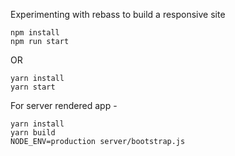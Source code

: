 Experimenting with rebass to build a responsive site

```
npm install
npm run start
```

OR

```
yarn install
yarn start
```

For server rendered app -

```
yarn install
yarn build
NODE_ENV=production server/bootstrap.js
```
